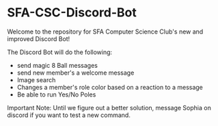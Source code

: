 # SFA-CSC-Discord-Bot
Welcome to the repository for SFA Computer Science Club's new and improved Discord Bot!

The Discord Bot will do the following:
* send magic 8 Ball messages
* send new member's a welcome message
* Image search
* Changes a member's role color based on a reaction to a message
* Be able to run Yes/No Poles

Important Note: Until we figure out a better solution, message Sophia on discord if you want to test a new command.
